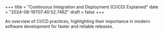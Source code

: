 +++
title = "Continuous Integration and Deployment (CI/CD) Explained"
date = "2024-08-19T07:40:52.746Z"
draft = false
+++

  An overview of CI/CD practices, highlighting their importance in modern software development for faster and reliable releases.
        